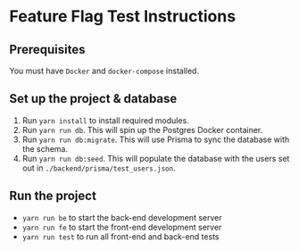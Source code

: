 # Feature Flag Test Instructions

## Prerequisites

You must have `Docker` and `docker-compose` installed.

## Set up the project & database

1. Run `yarn install` to install required modules.
2. Run `yarn run db`. This will spin up the Postgres Docker container.
3. Run `yarn run db:migrate`. This will use Prisma to sync the database with the schema.
4. Run `yarn run db:seed`. This will populate the database with the users set out in `./backend/prisma/test_users.json`.

## Run the project

- `yarn run be` to start the back-end development server
- `yarn run fe` to start the front-end development server
- `yarn run test` to run all front-end and back-end tests

